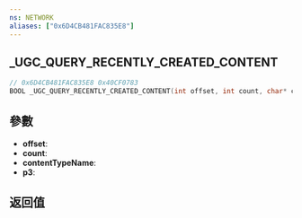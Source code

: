 ```yaml
---
ns: NETWORK
aliases: ["0x6D4CB481FAC835E8"]
---
```

## _UGC_QUERY_RECENTLY_CREATED_CONTENT

```c
// 0x6D4CB481FAC835E8 0x40CF0783
BOOL _UGC_QUERY_RECENTLY_CREATED_CONTENT(int offset, int count, char* contentTypeName, int p3);
```


## 參數
* **offset**: 
* **count**: 
* **contentTypeName**: 
* **p3**: 

## 返回值
